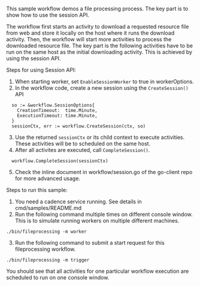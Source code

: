 This sample workflow demos a file processing process. The key part is to show how to use the session API.

The workflow first starts an activity to download a requested resource file from web and store it locally on the host where it runs the download activity. Then, the workflow will start more activities to process the downloaded resource file. The key part is the following activities have to be run on the same host as the initial downloading activity. This is achieved by using the session API.

Steps for using Session API:
1) When starting worker, set `EnableSessionWorker` to true in workerOptions.
2) In the workflow code, create a new session using the `CreateSession()` API
```
  so := &workflow.SessionOptions{
    CreationTimeout:  time.Minute,
    ExecutionTimeout: time.Minute,
  }
  sessionCtx, err := workflow.CreateSession(ctx, so)
```
3) Use the returned `sessionCtx` or its child context to execute activities. These activities will be to scheduled on the same host.
4) After all activites are executed, call `CompleteSession()`.
```
  workflow.CompleteSession(sessionCtx)
```
5) Check the inline document in workflow/session.go of the go-client repo for more advanced usage.

Steps to run this sample:
1) You need a cadence service running. See details in cmd/samples/README.md
2) Run the following command multiple times on different console window. This is to simulate running workers on multiple different machines.
```
./bin/fileprocessing -m worker
```
3) Run the following command to submit a start request for this fileprocessing workflow.
```
./bin/fileprocessing -m trigger
```

You should see that all activities for one particular workflow execution are scheduled to run on one console window.
